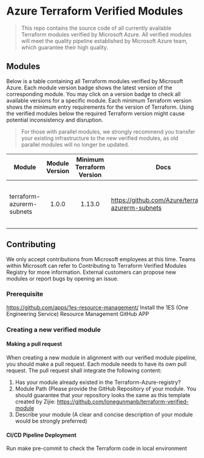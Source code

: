 # Azure Terraform Verified Modules

> This repo contains the source code of all currently available Terraform modules verified by Microsoft Azure. All verified modules will meet the quality pipeline established by Microsoft Azure team, which guarantee their high quality.    

## Modules
Below is a table containing all Terraform modules verified by Microsoft Azure. Each module version badge shows the latest version of the corresponding module. You may click on a version badge to check all available versions for a specific module. Each minimum Terraform version shows the minimum entry requirements for the version of Terraform. Using the verified modules below the required Terraform version might cause potential inconsistency and disruption. 
> For those with parallel modules, we strongly recommend you transfer your existing infrastructure to the new verified modules, as old parallel modules will no longer be updated. 

<!-- Begin Module Table -->

| Module                    | Module Version | Minimum Terraform Version | Docs                                                 |Key Metrics                                                               | Version Details|
| ----------                | :-----------:  | :-----------:             |----------                                            | :-----------:                                                           |:-----------:   |
| terraform-azurerm-subnets | 1.0.0          | 1.13.0                    |https://github.com/Azure/terraform-azurerm-subnets    | daily downloads           weekly downloads        yearly downloads    |docs            |



## Contributing

We only accept contributions from Microsoft employees at this time. Teams within Microsoft can refer to Contributing to Terraform Verified Modules Registry for more information. External customers can propose new modules or report bugs by opening an issue.  

### Prerequisite
https://github.com/apps/1es-resource-management/ Install the 1ES (One Engineering Service) Resource Management GitHub APP 

### Creating a new verified module
#### Making a pull request
When creating a new module in alignment with our verified module pipeline, you should make a pull request. Each module needs to have its own pull request. The pull request shall integrate the following content:  
1. Has your module already existed in the Terraform-Azure-registry?
2. Module Path (Please provide the GitHub Repository of your module. You should guarantee that your repository looks the same as this template created by Zijie: https://github.com/lonegunmanb/terraform-verified-module 
3. Describe your module (A clear and concise description of your module would be strongly preferred)

#### CI/CD Pipeline Deployment 
Run make pre-commit to check the Terraform code in local environment
